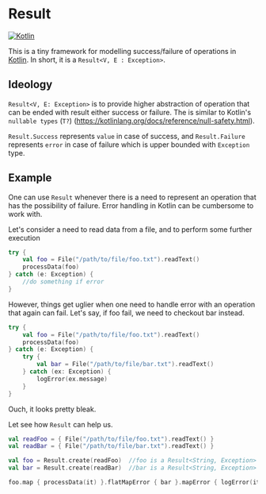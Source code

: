 # Result

[![Kotlin](https://img.shields.io/badge/Kotlin-0.14.449-blue.svg)](http://kotlinlang.org)

This is a tiny framework for modelling success/failure of operations in [Kotlin](http://kotlinlang.org). In short, it is a `Result<V, E : Exception>`.

## Ideology

`Result<V, E: Exception>` is to provide higher abstraction of operation that can be ended with result either success or failure. The is similar to Kotlin's `nullable types` (`T?`) (https://kotlinlang.org/docs/reference/null-safety.html).

`Result.Success` represents `value` in case of success, and `Result.Failure` represents `error` in case of failure which is upper bounded with `Exception` type. 

## Example

One can use `Result` whenever there is a need to represent an operation that has the possibility of failure. Error handling in Kotlin can be cumbersome to work with.

Let's consider a need to read data from a file, and to perform some further execution 

``` Kotlin
try {
    val foo = File("/path/to/file/foo.txt").readText()
    processData(foo)
} catch (e: Exception) {
    //do something if error 
}
```

However, things get uglier when one need to handle error with an operation that again can fail. Let's say, if foo fail, we need to checkout bar instead.

``` Kotlin
try {
    val foo = File("/path/to/file/foo.txt").readText()
    processData(foo)
} catch (e: Exception) {
    try {
        val bar = File("/path/to/file/bar.txt").readText()
    } catch (ex: Exception) {
        logError(ex.message)
    }
}
```

Ouch, it looks pretty bleak.

Let see how `Result` can help us.

``` Kotlin
val readFoo = { File("/path/to/file/foo.txt").readText() }
val readBar = { File("/path/to/file/bar.txt").readText() }

val foo = Result.create(readFoo)  //foo is a Result<String, Exception>
val bar = Result.create(readBar)  //bar is a Result<String, Exception>

foo.map { processData(it) }.flatMapError { bar }.mapError { logError(it.message) }
```


 






